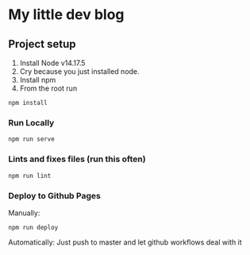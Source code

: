 # My little dev blog

## Project setup

1. Install Node v14.17.5
2. Cry because you just installed node.
3. Install npm
4. From the root run 

```
npm install
```

### Run Locally
```
npm run serve
```

### Lints and fixes files (run this often)
```
npm run lint
```

### Deploy to Github Pages

Manually:
```
npm run deploy
```

Automatically:
Just push to master and let github workflows deal with it